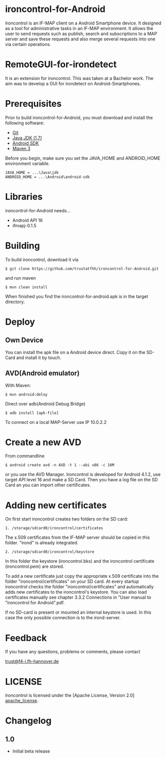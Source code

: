 ironcontrol-for-Android
=======================

Ironcontrol is an IF-MAP client on a Android Smartphone device. It designed as a tool for administrative tasks in an IF-MAP environment. It allows the user to send requests such as publish, search and subscriptions to a MAP server and save these requests and also merge several requests into one via certain operations.


RemoteGUI-for-irondetect
========================

It is an extension for ironcontrol. This was taken at a Bachelor work. The aim was to develop a GUI for irondetect on Android-Smartphones.


Prerequisites
=============
Prior to build ironcontrol-for-Android, you must download and install the following software:

* [Git][git]
* [Java JDK (1.7)][java]
* [Android SDK][android_sdk]
* [Maven 3][maven]

Before you begin, make sure you set the JAVA_HOME and ANDROID_HOME environment variable.

    JAVA_HOME = ...\Java\jdk
    ANDROID_HOME = ...\Android\android-sdk


Libraries
=========
ironcontrol-for-Android needs...

* Android API 16
* ifmapj-0.1.5


Building
========
To build ironcontrol, download it via 

    $ git clone https://github.com/trustatfhh/ironcontrol-for-Android.git

and run maven

    $ mvn clean install
	
When finished you find the ironcontrol-for-android.apk is in the target directory.


Deploy
======

Own Device
----------
You can install the apk file on a Android device direct. Copy it on the SD-Card and install it by touch.

AVD(Android emulator)
---------------------
With Maven:

    $ mvn android:deloy
	
Direct over adb(Android Debug Bridge)

    $ adb install [apk-file]

To connect on a local MAP-Server use IP 10.0.2.2

Create a new AVD
================
From commandline

    $ android create avd -n AVD -t 1 --abi x86 -c 16M

or you use the AVD Manager. Ironcontrol is developed for Android 4.1.2, use target API level 16 and make a SD Card. Then you have a log file on the SD Card an you can import other certificates. 



Adding new certificates
=======================
On first start ironcontrol creates two folders on the SD card:

    1. /storage/sdcard0/ironcontrol/certificates

The x.509 certificates from the IF-MAP server should be copied in this folder. "irond" is already integrated.

    2. /storage/sdcard0/ironcontrol/keystore

In this folder the keystore (ironcontrol.bks) and the ironcontrol certificate (ironcontrol.pem) are stored.

To add a new certificate just copy the appropriate x.509 certificate into the folder "ironcontrol/certificates" on your SD card.
At every startup ironcontrol checks the folder "ironcontrol/certificates" and automatically adds new certificates to the ironcontrol's keystore. You can also load certificates manually see chapter 3.3.2 Connections in "User manual to "ironcontrol for Android".pdf.

If no SD-card is present or mounted an internal keystore is used. In this case the only possible connection is to the irond-server.


Feedback
========
If you have any questions, problems or comments, please contact

<trust@f4-i.fh-hannover.de>


LICENSE
=======
Ironcontrol is licensed under the [Apache License, Version 2.0] [apache_license].


Changelog
=========

1.0
-----

* Initial beta release


[git]: http://git-scm.com/
[java]: http://www.oracle.com/technetwork/java/javase/downloads/index.html
[android_sdk]: http://developer.android.com/sdk/index.html
[maven]: http://maven.apache.org/
[apache_license]: http://www.apache.org/licenses/LICENSE-2.0.html